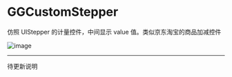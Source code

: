 # GGCustomStepper
仿照 UIStepper 的计量控件，中间显示 value 值。类似京东淘宝的商品加减控件  


![image](https://github.com/251143492/GGClockView/blob/master/GGClockView.png)

---
待更新说明